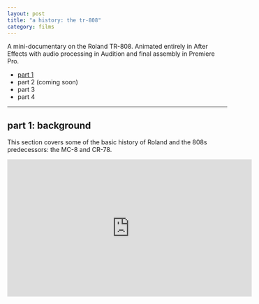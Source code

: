 ```yaml
---
layout: post
title: "a history: the tr-808"
category: films
---
```

A mini-documentary on the Roland TR-808. Animated entirely in After Effects with audio processing in Audition and final assembly in Premiere Pro.

<ul>
    <li><a href="#part-1-background">part 1</a></li>
    <li>part 2 (coming soon)</li>
    <li>part 3</li>
    <li>part 4</li>
</ul>

<hr>

## part 1: background
This section covers some of the basic history of Roland and the 808s predecessors: the MC-8 and CR-78.

<div class="yt-video-container">
    <iframe width="560"
      height="315"
      src="https://www.youtube.com/embed/xp74-Y7GhyY"
      title="YouTube video player" 
      frameborder="0"
      allow="accelerometer; autoplay; clipboard-write; encrypted-media; gyroscope; picture-in-picture"
      allowfullscreen>
    </iframe>
</div>